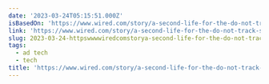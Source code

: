 ```yaml
---
date: '2023-03-24T05:15:51.000Z'
isBasedOn: 'https://www.wired.com/story/a-second-life-for-the-do-not-track-setting/'
link: 'https://www.wired.com/story/a-second-life-for-the-do-not-track-setting/'
slug: 2023-03-24-httpswwwwiredcomstorya-second-life-for-the-do-not-track-setting
tags:
  - ad tech
  - tech
title: 'https://www.wired.com/story/a-second-life-for-the-do-not-track-setting/'
---
```


